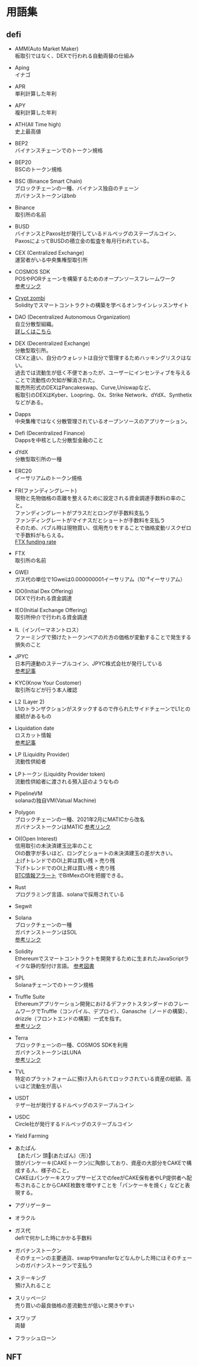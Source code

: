 # 用語集

## defi

- AMM(Auto Market Maker)  
板取引ではなく、DEXで行われる自動両替の仕組み

- Aping  
イナゴ

- APR  
単利計算した年利

- APY  
複利計算した年利

- ATH(All Time high)  
史上最高値

- BEP2   
バイナンスチェーンでのトークン規格

- BEP20   
BSCのトークン規格

- BSC (Binance Smart Chain)  
ブロックチェーンの一種、バイナンス独自のチェーン  
ガバナンストークンはbnb

- Binance  
取引所の名前

- BUSD  
バイナンスとPaxos社が発行しているドルペッグのステーブルコイン、PaxosによってBUSDの積立金の監査を毎月行われている。

- CEX (Centralized Exchange)  
運営者がいる中央集権型取引所

- COSMOS SDK  
POSやPORチェーンを構築するためのオープンソースフレームワーク  
[参考リンク](https://medium.com/blockchain-engineer-blog/cosmos-sdkをちゃんと知る-その１-69c2a9a6aa81)

- [Crypt zombi](https://cryptozombies.io/jp/)  
Solidityでスマートコントラクトの構築を学べるオンラインレッスンサイト

- DAO (Decentralized Autonomous Organization)  
自立分散型組織。  
[詳しくはこちら](https://gaiax-blockchain.com/dao)

- DEX (Decentralized Exchange)  
分散型取引所。  
CEXと違い、自分のウォレットは自分で管理するためハッキングリスクはない。  
過去では流動生が低く不便であったが、ユーザーにインセンティブを与えることで流動性の欠如が解消された。  
販売所形式のDEXはPancakeswap、Curve,Uniswapなど、  
板取引のDEXはKyber、Loopring、0x、Strike Network、dYdX、Synthetixなどがある。

- Dapps  
中央集権ではなく分散管理されているオープンソースのアプリケーション。

- Defi (Decentralized Finance)  
Dappsを中核とした分散型金融のこと

- dYdX  
分散型取引所の一種

- ERC20  
イーサリアムのトークン規格

- FR(ファンディングレート)  
現物と先物価格の乖離を整えるために設定される資金調達手数料の率のこと。  
ファンディングレートがプラスだとロングが手数料支払う  
ファンディングレートがマイナスだとショートが手数料を支払う  
そのため、バブル時は現物買い、信用売りをすることで価格変動リスクゼロで手数料がもらえる。  
[FTX funding rate](https://ftx.com/intl/funding)

- FTX  
取引所の名前

- GWEI  
ガス代の単位で1Gweiは0.000000001イーサリアム（10⁻⁹イーサリアム）

- IDO(Initial Dex Offering)  
DEXで行われる資金調達

- IEO(Initial Exchange Offering)  
取引所仲介で行われる資金調達

- IL（インパーマネントロス）  
ファーミングで預けたトークンペアの片方の価格が変動することで発生する損失のこと

- JPYC  
日本円連動のステーブルコイン、JPYC株式会社が発行している  
[参考記事](https://note.com/ocurima/n/nd7c3dbb48409)

- KYC(Know Your Costomer)  
取引所などが行う本人確認

- L2 (Layer 2)  
L1のトランザクションがスタックするので作られたサイドチェーンでL1との接続があるもの

- Liquidation date  
ロスカット情報  
[参考記事](https://bitcoin-talk.info/liquidationdata/)


- LP (Liquidity Provider)  
流動性供給者

- LPトークン (Liquidity Provider token)  
流動性供給者に渡される預入証のようなもの

- PipelineVM  
solanaの独自VM(Vatual Machine)

- Polygon  
ブロックチェーンの一種、2021年2月にMATICから改名  
ガバナンストークンはMATIC
[参考リンク](https://gaiax-blockchain.com/polygon)

- OI(Open Interest)  
信用取引の未決済建玉比率のこと  
OIの数字が多いほど、ロングとショートの未決済建玉の差が大きい。  
上げトレンドでのOI上昇は買い残 > 売り残  
下げトレンドでのOI上昇は買い残 < 売り残  
[BTC情報アラート](https://twitter.com/btc_status) でBitMexのOIを把握できる。

- Rust  
プログラミング言語、solanaで採用されている

- Segwit

- Solana  
ブロックチェーンの一種  
ガバナンストークンはSOL  
[参考リンク](https://coinchoice.net/solana-programming-language_202005/)  

- Solidity  
Ethereumでスマートコントラクトを開発するために生まれたJavaScriptライクな静的型付け言語。
[参考図書](https://www.oreilly.co.jp/books/9784873119342/)

- SPL  
Solanaチェーンでのトークン規格

- Truffle Suite  
Ethereumアプリケーション開発におけるデファクトスタンダードのフレームワークでTruffle（コンパイル、デプロイ）、Ganasche（ノードの構築）、drizzle（フロントエンドの構築）一式を指す。  
[参考リンク](https://rightcode.co.jp/blog/information-technology/truffle-suite-dapp-production)

- Terra  
ブロックチェーンの一種、COSMOS SDKを利用  
ガバナンストークンはLUNA  
[参考リンク](https://coinchoice.net/what-is-stable-coin-project-terra/)

- TVL  
特定のプラットフォームに預け入れられてロックされている資産の総額、高いほど流動生が高い

- USDT  
テザー社が発行するドルペッグのステーブルコイン

- USDC  
Circle社が発行するドルペッグのステーブルコイン

- Yield Farming  

- あたぱん  
【あたパン 頭🥞(あたぱん)〈形〉】  
頭がパンケーキ(CAKEトークン)に陶酔しており、資産の大部分をCAKEで構成する人、様子のこと。  
CAKEはパンケーキスワップサービスでのfeeがCAKE保有者やLP提供者へ配布されることからCAKE枚数を増やすことを「パンケーキを焼く」などと表現する。

- アグリゲーター  

- オラクル  

- ガス代  
defiで何かした時にかかる手数料

- ガバナンストークン  
そのチェーンの主要通貨、swapやtransferなどなんかした時にはそのチェーンのガバナンストークンで支払う

- ステーキング  
預け入れること

- スリッページ  
売り買いの最良価格の差流動生が低いと開きやすい

- スワップ  
両替

- フラッシュローン

## NFT
